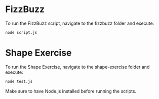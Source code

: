 # FizzBuzz

To run the FizzBuzz script, navigate to the fizzbuzz folder and execute:
```bash
node script.js
```

# Shape Exercise

To run the Shape Exercise, navigate to the shape-exercise folder and execute:
```bash
node test.js
```

Make sure to have Node.js installed before running the scripts.
